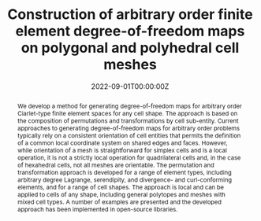---
title: "Construction of arbitrary order finite element degree-of-freedom maps on polygonal and polyhedral cell meshes"
authors:
- Matthew W. Scroggs
- Jørgen S. Dokken
- Chris N. Richardson
- Garth N. Wells

# author_notes:
# - "Equal contribution"
# - "Equal contribution"
date: "2022-09-01T00:00:00Z"
doi: "10.1145/3524456"

# Schedule page publish date (NOT publication's date).
# publishDate: "2017-01-01T00:00:00Z"

# Publication type.
# Accepts a single type but formatted as a YAML list (for Hugo requirements).
# Enter a publication type from the CSL standard.
publication_types: ["article-journal"]

# Publication name and optional abbreviated publication name.
publication: "ACM Transactions on Mathematical Software"
publication_short: ""

abstract: We develop a method for generating degree-of-freedom maps for arbitrary order Ciarlet-type finite element spaces for any cell shape. The approach is based on the composition of permutations and transformations by cell sub-entity. Current approaches to generating degree-of-freedom maps for arbitrary order problems typically rely on a consistent orientation of cell entities that permits the definition of a common local coordinate system on shared edges and faces. However, while orientation of a mesh is straightforward for simplex cells and is a local operation, it is not a strictly local operation for quadrilateral cells and, in the case of hexahedral cells, not all meshes are orientable. The permutation and transformation approach is developed for a range of element types, including arbitrary degree Lagrange, serendipity, and divergence- and curl-conforming elements, and for a range of cell shapes. The approach is local and can be applied to cells of any shape, including general polytopes and meshes with mixed cell types. A number of examples are presented and the developed approach has been implemented in open-source libraries.

tags:
  - basix
featured: false

# links:
# - name: ""
#   url: ""
url_pdf: https://zenodo.org/records/10447666
url_code: https://github.com/fenics/basix
url_dataset: ''
url_poster: ''
url_project: ''
url_slides: ''
url_source: ''
url_video: ''

# Featured image
# To use, add an image named `featured.jpg/png` to your page's folder.
# image:
#   caption: 'Image credit: [**Unsplash**](https://unsplash.com/photos/jdD8gXaTZsc)'
#   focal_point: ""
#   preview_only: false

# Associated Projects (optional).
#   Associate this publication with one or more of your projects.
#   Simply enter your project's folder or file name without extension.
#   E.g. `internal-project` references `content/project/internal-project/index.md`.
#   Otherwise, set `projects: []`.
# projects: []

# Slides (optional).
#   Associate this publication with Markdown slides.
#   Simply enter your slide deck's filename without extension.
#   E.g. `slides: "example"` references `content/slides/example/index.md`.
#   Otherwise, set `slides: ""`.
# slides: example
---
